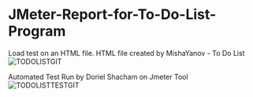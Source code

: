 # JMeter-Report-for-To-Do-List-Program
Load test on an HTML file. HTML file created by MishaYanov - To Do List
![TODOLISTGIT](https://user-images.githubusercontent.com/97340087/156837763-765bb936-5adf-4153-b7d8-58654589b29a.png)



Automated Test Run by Doriel Shacham on Jmeter Tool
![TODOLISTTESTGIT](https://user-images.githubusercontent.com/97340087/156837783-9680e436-4d17-4b46-a8a7-dad465c63285.png)
